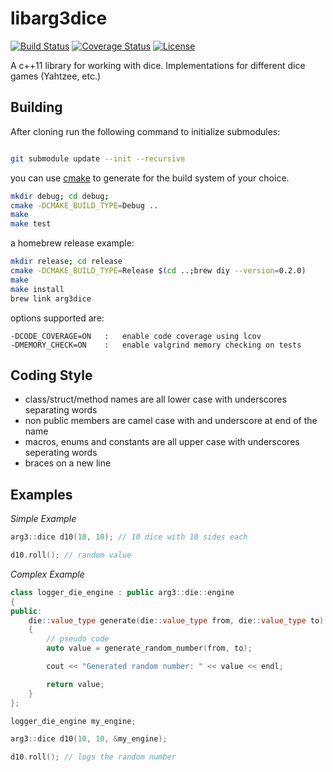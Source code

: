 libarg3dice
===========


[![Build Status](http://img.shields.io/travis/deadcoda/arg3dice.svg)](https://travis-ci.org/deadcoda/arg3dice)
[![Coverage Status](https://coveralls.io/repos/deadcoda/arg3dice/badge.svg?branch=master&service=github)](https://coveralls.io/github/deadcoda/arg3dice?branch=master)
[![License](http://img.shields.io/:license-mit-blue.svg)](http://deadcoda.mit-license.org)

A c++11 library for working with dice.  Implementations for different dice games (Yahtzee, etc.)

Building
--------

After cloning run the following command to initialize submodules:

```bash

git submodule update --init --recursive
```

you can use [cmake](https://cmake.org) to generate for the build system of your choice.

```bash
mkdir debug; cd debug; 
cmake -DCMAKE_BUILD_TYPE=Debug ..
make
make test
```

a homebrew release example:
```bash
mkdir release; cd release
cmake -DCMAKE_BUILD_TYPE=Release $(cd ..;brew diy --version=0.2.0)
make
make install
brew link arg3dice
```

options supported are:

    -DCODE_COVERAGE=ON   :   enable code coverage using lcov
    -DMEMORY_CHECK=ON    :   enable valgrind memory checking on tests


Coding Style
------------

- class/struct/method names are all lower case with underscores separating words
- non public members are camel case with and underscore at end of the name
- macros, enums and constants are all upper case with underscores seperating words
- braces on a new line

Examples
--------

*Simple Example*

```c++
arg3::dice d10(10, 10); // 10 dice with 10 sides each

d10.roll(); // random value
```

*Complex Example*

```c++
class logger_die_engine : public arg3::die::engine
{
public:
    die::value_type generate(die::value_type from, die::value_type to)
    {
    	// pseudo code
    	auto value = generate_random_number(from, to);

    	cout << "Generated random number: " << value << endl;

    	return value;
	}
};

logger_die_engine my_engine;

arg3::dice d10(10, 10, &my_engine);

d10.roll(); // logs the random number
```

